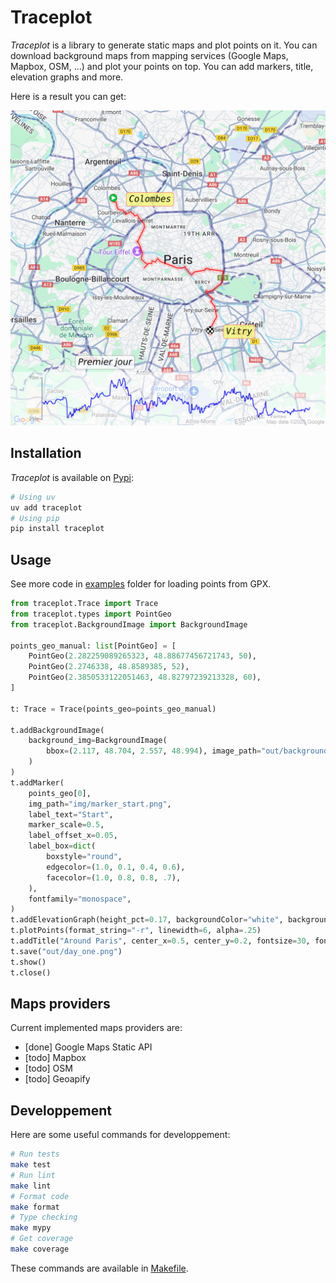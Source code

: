 # Traceplot

_Traceplot_ is a library to generate static maps and plot points on it. You can download background maps from mapping services (Google Maps, Mapbox, OSM, ...) and plot your points on top. You can add markers, title, elevation graphs and more.

Here is a result you can get:

![](https://raw.githubusercontent.com/cdugeai/traceplot/main/images/premier_jour.png)

## Installation

_Traceplot_ is available on [Pypi](https://pypi.org/project/traceplot/):

```sh
# Using uv
uv add traceplot
# Using pip
pip install traceplot
```

## Usage

See more code in [examples](./examples) folder for loading points from GPX.

```python
from traceplot.Trace import Trace
from traceplot.types import PointGeo
from traceplot.BackgroundImage import BackgroundImage

points_geo_manual: list[PointGeo] = [
    PointGeo(2.282259089265323, 48.88677456721743, 50),
    PointGeo(2.2746338, 48.8589385, 52),
    PointGeo(2.3850533122051463, 48.82797239213328, 60),
]

t: Trace = Trace(points_geo=points_geo_manual)

t.addBackgroundImage(
    background_img=BackgroundImage(
        bbox=(2.117, 48.704, 2.557, 48.994), image_path="out/background_paris.png"
    )
)
t.addMarker(
    points_geo[0],
    img_path="img/marker_start.png",
    label_text="Start",
    marker_scale=0.5,
    label_offset_x=0.05,
    label_box=dict(
        boxstyle="round",
        edgecolor=(1.0, 0.1, 0.4, 0.6),
        facecolor=(1.0, 0.8, 0.8, .7),
    ),
    fontfamily="monospace",
)
t.addElevationGraph(height_pct=0.17, backgroundColor="white", backgroundColorAlpha=0.6)
t.plotPoints(format_string="-r", linewidth=6, alpha=.25)
t.addTitle("Around Paris", center_x=0.5, center_y=0.2, fontsize=30, fontstyle="italic")
t.save("out/day_one.png")
t.show()
t.close()
```

## Maps providers

Current implemented maps providers are:

- [done] Google Maps Static API
- [todo] Mapbox
- [todo] OSM
- [todo] Geoapify

## Developpement

Here are some useful commands for developpement:

```sh
# Run tests
make test
# Run lint
make lint
# Format code
make format
# Type checking
make mypy
# Get coverage
make coverage
```

These commands are available in [Makefile](./Makefile).
